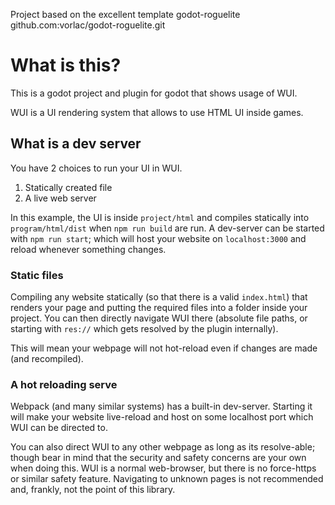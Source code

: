 Project based on the excellent template godot-roguelite 
github.com:vorlac/godot-roguelite.git





# What is this?

This is a godot project and plugin for godot that shows usage of WUI. 

WUI is a UI rendering system that allows to use HTML UI inside games.

## What is a dev server
You have 2 choices to run your UI in WUI.
1. Statically created file
2. A live web server

In this example, the UI is inside `project/html` and compiles statically into `program/html/dist` when `npm run build` are run. A dev-server can be started with `npm run start`; which will host your website on `localhost:3000` and reload whenever something changes.

### Static files
Compiling any website statically (so that there is a valid `index.html`) that renders your page and putting the required files into a folder inside your project.
You can then directly navigate WUI there (absolute file paths, or starting with `res://` which gets resolved by the plugin internally).

This will mean your webpage will not hot-reload even if changes are made (and recompiled).

### A hot reloading serve

Webpack (and many similar systems) has a built-in dev-server. Starting it will make your website live-reload and host on some localhost port which WUI can be directed to. 

You can also direct WUI to any other webpage as long as its resolve-able; though bear in mind that the security and safety concerns are your own when doing this. WUI is a normal web-browser, but there is no force-https or similar safety feature. Navigating to unknown pages is not recommended and, frankly, not the point of this library.